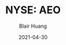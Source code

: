 ---
type: "report"
paper: "AEO_Blair_Huang.pdf"
author: "Blair Huang"
company: "American Eagle Outfitters, Inc."
date: "2021-04-30"
summary: "American Eagle Outfitters, Inc. is a specialty retailer aims to offer a braod assortment of apparel, accessories, and personal care products at an affordable price. It mainly operates under two brands: AE and Aerie. American Eagle Outfitters, Inc. operates over 1000 stores in the United States, Canada, Mexico, and Hongkong. Most of their stores operate in the United States."
title: "NYSE: AEO"
---
